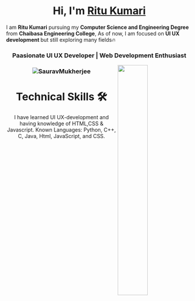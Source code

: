 <h1 align="center" >Hi, I'm <a href="" target="_blank"> Ritu Kumari </a></h1>
I am <b>Ritu Kumari</b> pursuing my <b>Computer Science and Engineering Degree</b> from <b>Chaibasa Engineering College</b>, As of now, I am focused on <b>UI UX development </b> but still exploring many fields🔥
<h3 align="center"> Paasionate UI UX Developer | Web Development Enthusiast  </h3>
<img width="40%" align="right"   src="https://miro.medium.com/max/850/0*7Q3yvSIv_t0ioJ-Z.gif" >

<h3><p align="center"> <img src="https://komarev.com/ghpvc/?username=ritukumari89&label=Profile%20views&color=0e75b6&style=flat" alt="SauravMukherjee" /> </p></h3>
   <div align="center">

<h1>Technical Skills 🛠</h1>
   
I have learned UI UX-development and having knowledge of HTML,CSS & Javascript.
 Known Languages: Python, C++, C, Java, Html, JavaScript, and CSS.
